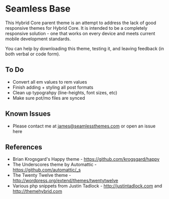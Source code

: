 Seamless Base
=============

This Hybrid Core parent theme is an attempt to address the lack of good responsive themes for Hybrid Core. 
It is intended to be a completely responsive solution - one that works on every device and meets current
mobile development standards.

You can help by downloading this theme, testing it, and leaving feedback (in both verbal or code form).

To Do
-------
* Convert all em values to rem values
* Finish adding + styling all post formats
* Clean up typograhpy (line-heights, font sizes, etc)
* Make sure pot/mo files are synced

Known Issues
-------
* Please contact me at james@seamlessthemes.com or open an issue here

References
-------

* Brian Krogsgard's Happy theme - https://github.com/krogsgard/happy
* The Underscores theme by Automattic - https://github.com/automattic/_s
* The Twenty Twelve theme - http://wordpress.org/extend/themes/twentytwelve
* Various php snippets from Justin Tadlock - http://justintadlock.com and http://themehybrid.com
